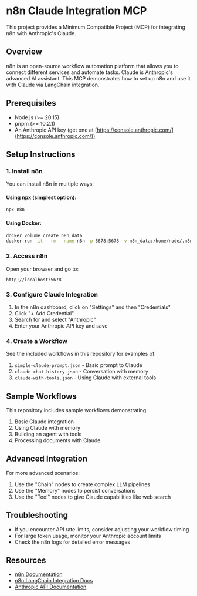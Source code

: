 # n8n Claude Integration MCP

This project provides a Minimum Compatible Project (MCP) for integrating n8n with Anthropic's Claude.

## Overview

n8n is an open-source workflow automation platform that allows you to connect different services and automate tasks. Claude is Anthropic's advanced AI assistant. This MCP demonstrates how to set up n8n and use it with Claude via LangChain integration.

## Prerequisites

- Node.js (>= 20.15)
- pnpm (>= 10.2.1)
- An Anthropic API key (get one at [https://console.anthropic.com/](https://console.anthropic.com/))

## Setup Instructions

### 1. Install n8n

You can install n8n in multiple ways:

#### Using npx (simplest option):

```bash
npx n8n
```

#### Using Docker:

```bash
docker volume create n8n_data
docker run -it --rm --name n8n -p 5678:5678 -v n8n_data:/home/node/.n8n docker.n8n.io/n8nio/n8n
```

### 2. Access n8n

Open your browser and go to:
```
http://localhost:5678
```

### 3. Configure Claude Integration

1. In the n8n dashboard, click on "Settings" and then "Credentials"
2. Click "+ Add Credential"
3. Search for and select "Anthropic"
4. Enter your Anthropic API key and save

### 4. Create a Workflow

See the included workflows in this repository for examples of:

1. `simple-claude-prompt.json` - Basic prompt to Claude
2. `claude-chat-history.json` - Conversation with memory
3. `claude-with-tools.json` - Using Claude with external tools

## Sample Workflows

This repository includes sample workflows demonstrating:

1. Basic Claude integration
2. Using Claude with memory
3. Building an agent with tools
4. Processing documents with Claude

## Advanced Integration

For more advanced scenarios:

1. Use the "Chain" nodes to create complex LLM pipelines
2. Use the "Memory" nodes to persist conversations
3. Use the "Tool" nodes to give Claude capabilities like web search

## Troubleshooting

- If you encounter API rate limits, consider adjusting your workflow timing
- For large token usage, monitor your Anthropic account limits
- Check the n8n logs for detailed error messages

## Resources

- [n8n Documentation](https://docs.n8n.io/)
- [n8n LangChain Integration Docs](https://docs.n8n.io/integrations/builtin/cluster-nodes/sub-nodes/n8n-nodes-langchain.lmchatanthropic/)
- [Anthropic API Documentation](https://docs.anthropic.com/claude/reference/getting-started-with-the-api)
